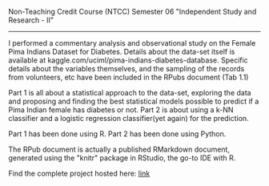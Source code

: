 Non-Teaching Credit Course (NTCC)
Semester 06
"Independent Study and Research - II"

---


I performed a commentary analysis and observational study on the Female Pima Indians Dataset for Diabetes.
Details about the data-set itself is available at kaggle.com/uciml/pima-indians-diabetes-database.
Specific details about the variables themselves, and the sampling of the records from volunteers, etc have been included in the RPubs document (Tab 1.1)

Part 1 is all about a statistical approach to the data-set, exploring the data and proposing and finding the best statistical models possible to predict if a Pima Indian female has diabetes or not.
Part 2 is about using a k-NN classifier and a logistic regression classifier(yet again) for the prediction.

Part 1 has been done using R.
Part 2 has been done using Python.

The RPub document is actually a published RMarkdown document, generated using the "knitr" package in RStudio, the go-to IDE with R.

Find the complete project hosted here: [link](http://rpubs.com/Dexter1618/NTCC_S06)
